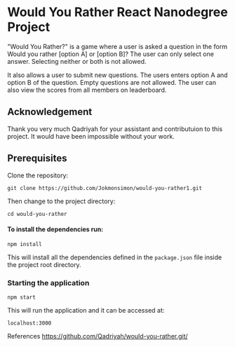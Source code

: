 # Would You Rather React Nanodegree Project

"Would You Rather?" is a game where a user is asked a question in the form Would you rather [option A] or [option B]? The user can only select one answer. Selecting neither or both is not allowed.

It also allows a user to submit new questions. The users enters option A and option B of the question. Empty questions are not allowed. The user can also view the scores from all members on leaderboard.

## Acknowledgement

Thank you very much Qadriyah for your assistant and contributuion to this project. It would have been impossible without your work.

## Prerequisites

Clone the repository:

```
git clone https://github.com/Jokmonsimon/would-you-rather1.git
```

Then change to the project directory:

```
cd would-you-rather
```

#### To install the dependencies run:

```
npm install
```

This will install all the dependencies defined in the `package.json` file inside the project root directory.

### Starting the application

```
npm start
```

This will run the application and it can be accessed at:

```
localhost:3000
```

References
https://github.com/Qadriyah/would-you-rather.git/
